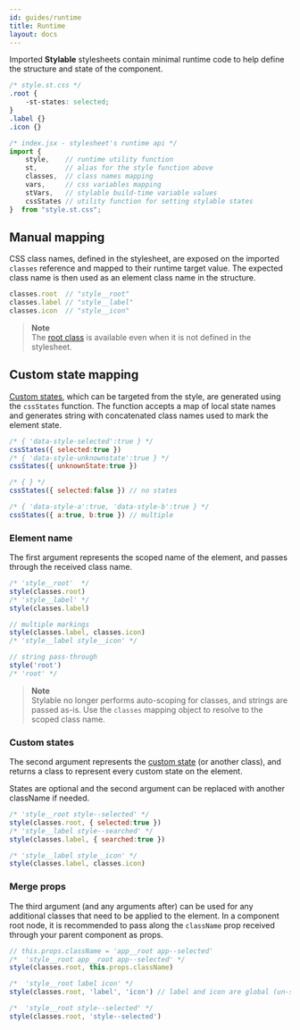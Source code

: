 ```yaml
---
id: guides/runtime
title: Runtime
layout: docs
---
```


Imported **Stylable** stylesheets contain minimal runtime code to help define the structure and state of the component.

```css
/* style.st.css */
.root {
    -st-states: selected;
}
.label {}
.icon {}
```

```javascript
/* index.jsx - stylesheet's runtime api */
import { 
    style,    // runtime utility function 
    st,       // alias for the style function above
    classes,  // class names mapping
    vars,     // css variables mapping
    stVars,   // stylable build-time variable values
    cssStates // utility function for setting stylable states
}  from "style.st.css";
```

## Manual mapping

CSS class names, defined in the stylesheet, are exposed on the imported `classes` reference and mapped to their runtime target value. The expected class name is then used as an element class name in the structure.

```javascript
classes.root  // "style__root"
classes.label // "style__label"
classes.icon  // "style__icon"
```

> **Note**  
> The [root class](../references/root.md) is available even when it is not defined in the stylesheet. 

## Custom state mapping

[Custom states](../references/pseudo-classes.md), which can be targeted from the style, are generated using the `cssStates` function. The function accepts a map of local state names and generates string with concatenated class names used to mark the element state.

```javascript
/* { 'data-style-selected':true } */
cssStates({ selected:true })
/* { 'data-style-unknownstate':true } */
cssStates({ unknownState:true })

/* { } */
cssStates({ selected:false }) // no states

/* { 'data-style-a':true, 'data-style-b':true } */
cssStates({ a:true, b:true }) // multiple
```

### Element name

The first argument represents the scoped name of the element, and passes through the received class name.

```javascript
/* 'style__root'  */
style(classes.root) 
/* 'style__label' */
style(classes.label) 

// multiple markings
style(classes.label, classes.icon) 
/* 'style__label style__icon' */

// string pass-through
style('root') 
/* 'root' */
```

> **Note**  
> Stylable no longer performs auto-scoping for classes, and strings are passed as-is. Use the `classes` mapping object to resolve to the scoped class name.

### Custom states

The second argument represents the [custom state](#custom-state-mapping) (or another class), and returns a class to represent every custom state on the element.

States are optional and the second argument can be replaced with another className if needed.

```javascript
/* 'style__root style--selected' */
style(classes.root, { selected:true })
/* 'style__label style--searched' */
style(classes.label, { searched:true })

/* 'style__label style__icon' */
style(classes.label, classes.icon)
```

### Merge props

The third argument (and any arguments after) can be used for any additional classes that need to be applied to the element. In a component root node, it is recommended to pass along the `className` prop received through your parent component as props.

```js
// this.props.className = 'app__root app--selected'
/*  'style__root app__root app--selected' */
style(classes.root, this.props.className)

/*  'style__root label icon' */
style(classes.root, 'label', 'icon') // label and icon are global (un-scoped)

/*  'style__root style--selected' */
style(classes.root, 'style--selected')
```
